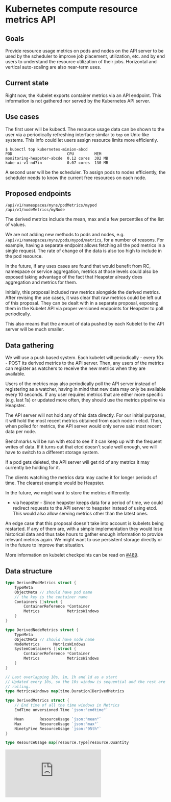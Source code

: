 <!-- BEGIN MUNGE: UNVERSIONED_WARNING -->


<!-- END MUNGE: UNVERSIONED_WARNING -->

# Kubernetes compute resource metrics API

## Goals

Provide resource usage metrics on pods and nodes on the API server to be used
by the scheduler to improve job placement, utilization, etc. and by end users
to understand the resource utilization of their jobs. Horizontal and vertical
auto-scaling are also near-term uses.

## Current state

Right now, the Kubelet exports container metrics via an API endpoint. This
information is not gathered nor served by the Kubernetes API server.

## Use cases

The first user will be kubectl. The resource usage data can be shown to the
user via a periodically refreshing interface similar to `top` on Unix-like
systems. This info could let users assign resource limits more efficiently.

```
$ kubectl top kubernetes-minion-abcd
POD                        CPU         MEM
monitoring-heapster-abcde  0.12 cores  302 MB
kube-ui-v1-nd7in           0.07 cores  130 MB
```

A second user will be the scheduler. To assign pods to nodes efficiently, the
scheduler needs to know the current free resources on each node.

## Proposed endpoints

	/api/v1/namespaces/myns/podMetrics/mypod
	/api/v1/nodeMetrics/myNode

The derived metrics include the mean, max and a few percentiles of the list of
values.

We are not adding new methods to pods and nodes, e.g.
`/api/v1/namespaces/myns/pods/mypod/metrics`, for a number of reasons. For
example, having a separate endpoint allows fetching all the pod metrics in a
single request. The rate of change of the data is also too high to include in
the pod resource.

In the future, if any uses cases are found that would benefit from RC,
namespace or service aggregation, metrics at those levels could also be
exposed taking advantage of the fact that Heapster already does aggregation
and metrics for them.

Initially, this proposal included raw metrics alongside the derived metrics.
After revising the use cases, it was clear that raw metrics could be left out
of this proposal. They can be dealt with in a separate proposal, exposing them
in the Kubelet API via proper versioned endpoints for Heapster to poll
periodically.

This also means that the amount of data pushed by each Kubelet to the API
server will be much smaller.

## Data gathering

We will use a push based system. Each kubelet will periodically - every 10s -
POST its derived metrics to the API server. Then, any users of the metrics can
register as watchers to receive the new metrics when they are available.

Users of the metrics may also periodically poll the API server instead of
registering as a watcher, having in mind that new data may only be available
every 10 seconds. If any user requires metrics that are either more specific
(e.g. last 1s) or updated more often, they should use the metrics pipeline via
Heapster.

The API server will not hold any of this data directly. For our initial
purposes, it will hold the most recent metrics obtained from each node in
etcd. Then, when polled for metrics, the API server would only serve said most
recent data per node.

Benchmarks will be run with etcd to see if it can keep up with the frequent
writes of data. If it turns out that etcd doesn't scale well enough, we will
have to switch to a different storage system.

If a pod gets deleted, the API server will get rid of any metrics it may
currently be holding for it.

The clients watching the metrics data may cache it for longer periods of time.
The clearest example would be Heapster.

In the future, we might want to store the metrics differently:

* via heapster - Since heapster keeps data for a period of time, we could
  redirect requests to the API server to heapster instead of using etcd. This
  would also allow serving metrics other than the latest ones.

An edge case that this proposal doesn't take into account is kubelets being
restarted. If any of them are, with a simple implementation they would lose
historical data and thus take hours to gather enough information to provide
relevant metrics again. We might want to use persistent storage directly or in
the future to improve that situation.

More information on kubelet checkpoints can be read on
[#489](https://issues.k8s.io/489).

## Data structure

```Go
type DerivedPodMetrics struct {
	TypeMeta
	ObjectMeta // should have pod name
	// the key is the container name
	Containers []struct {
		ContainerReference *Container
		Metrics            MetricsWindows
	}
}

type DerivedNodeMetrics struct {
	TypeMeta
	ObjectMeta // should have node name
	NodeMetrics      MetricsWindows
	SystemContainers []struct {
		ContainerReference *Container
		Metrics            MetricsWindows
	}
}

// Last overlapping 10s, 1m, 1h and 1d as a start
// Updated every 10s, so the 10s window is sequential and the rest are
// rolling.
type MetricsWindows map[time.Duration]DerivedMetrics

type DerivedMetrics struct {
	// End time of all the time windows in Metrics
	EndTime unversioned.Time `json:"endtime"`

	Mean       ResourceUsage `json:"mean"`
	Max        ResourceUsage `json:"max"`
	NinetyFive ResourceUsage `json:"95th"`
}

type ResourceUsage map[resource.Type]resource.Quantity
```




<!-- BEGIN MUNGE: IS_VERSIONED -->
  <!-- TAG IS_VERSIONED -->
  <!-- END MUNGE: IS_VERSIONED -->


<!-- BEGIN MUNGE: GENERATED_ANALYTICS -->
[![Analytics](https://kubernetes-site.appspot.com/UA-36037335-10/GitHub/docs/proposals/compute-resource-metrics-api.md?pixel)]()
<!-- END MUNGE: GENERATED_ANALYTICS -->

